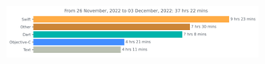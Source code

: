 <img
  src="https://github.com/fuzz6001/fuzz6001/blob/main/images/stat.svg"
  alt="WakaTime Activity"
/>
